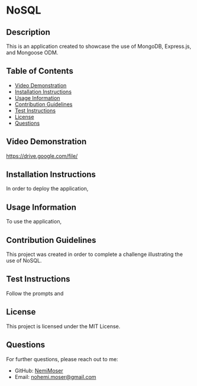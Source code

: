 # NoSQL

## Description

This is an application created to showcase the use of MongoDB, Express.js, and Mongoose ODM.

## Table of Contents
- [Video Demonstration](#video-demonstration)
- [Installation Instructions](#installation-instructions)
- [Usage Information](#usage-information)
- [Contribution Guidelines](#contribution-guidelines)
- [Test Instructions](#test-instructions)
- [License](#license)
- [Questions](#questions)

## Video Demonstration
https://drive.google.com/file/ 

## Installation Instructions
In order to deploy the application, 

## Usage Information
To use the application, 

## Contribution Guidelines
This project was created in order to complete a challenge illustrating the use of NoSQL.

## Test Instructions
Follow the prompts and 

## License
This project is licensed under the MIT License.

## Questions
For further questions, please reach out to me:
- GitHub: [NemiMoser](https://github.com/NemiMoser)
- Email: nohemi.moser@gmail.com